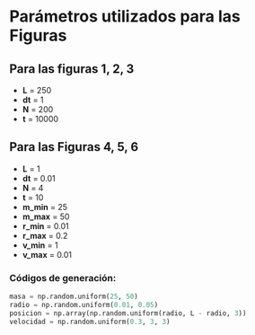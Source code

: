 # Parámetros utilizados para las Figuras
## Para las figuras 1, 2, 3

- **L** = 250  
- **dt** = 1  
- **N** = 200  
- **t** = 10000  

## Para las Figuras 4, 5, 6

- **L** = 1 
- **dt** = 0.01
- **N** = 4 
- **t** = 10
- **m_min** = 25
- **m_max** = 50
- **r_min** = 0.01
- **r_max** = 0.2
- **v_min** = 1
- **v_max** = 0.01

### Códigos de generación:

```python
masa = np.random.uniform(25, 50)  
radio = np.random.uniform(0.01, 0.05)  
posicion = np.array(np.random.uniform(radio, L - radio, 3))  
velocidad = np.random.uniform(0.3, 3, 3)
```
